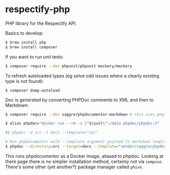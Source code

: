 # respectify-php

PHP library for the Respectify API.

Basics to develop:
```bash
$ brew install php
$ brew install composer
```

If you want to run unit tests:
```bash
$ composer require --dev phpunit/phpunit mockery/mockery 
```

To refresh autoloaded types (eg solve odd issues where a clearly existing type is not found):
```
$ composer dump-autoload
```

Doc is generated by converting PHPDoc comments to XML and then to Markdown:

```bash
$ composer require --dev saggre/phpdocumentor-markdown # this uses phpdoc to generator Markdown

$ alias phpdoc="docker run --rm -v \"$(pwd)\":/data phpdoc/phpdoc:3"

#$ phpdoc -d src -t docs --template="xml"

# Run phpDocumentor with --template argument pointed to markdown template inside vendor directory
$ phpdoc --directory=src --target=docs --template="vendor/saggre/phpdocumentor-markdown/themes/markdown" --title="Respectify PHP Library"
```

This runs phpdocumentor as a Docker image, aliased to phpdoc. Looking at there page there is no simpler installation method, certainly not via `compose`. There's some other (yet another?) package manager called `phive`.





